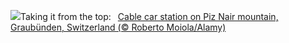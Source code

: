 ![](https://www.bing.com/th?id=OHR.PizNairPeak_EN-US9097547756_UHD.jpg&w=1000)Taking it from the top:&nbsp;&ensp;[Cable car station on Piz Nair mountain, Graubünden, Switzerland (© Roberto Moiola/Alamy)](https://www.bing.com/th?id=OHR.PizNairPeak_EN-US9097547756_UHD.jpg)
<br><br/>
